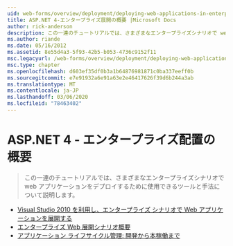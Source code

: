 ```yaml
---
uid: web-forms/overview/deployment/deploying-web-applications-in-enterprise-scenarios/index
title: ASP.NET 4-エンタープライズ展開の概要 |Microsoft Docs
author: rick-anderson
description: この一連のチュートリアルでは、さまざまなエンタープライズシナリオで web アプリケーションをデプロイするために使用できるツールと手法について説明します。
ms.author: riande
ms.date: 05/16/2012
ms.assetid: 8e55d4a3-5f93-42b5-b053-4736c9152f11
msc.legacyurl: /web-forms/overview/deployment/deploying-web-applications-in-enterprise-scenarios
msc.type: chapter
ms.openlocfilehash: d603ef35df0b3a1b64876981871c0ba337eeff0b
ms.sourcegitcommit: e7e91932a6e91a63e2e46417626f39d6b244a3ab
ms.translationtype: MT
ms.contentlocale: ja-JP
ms.lasthandoff: 03/06/2020
ms.locfileid: "78463402"
---
```

# <a name="aspnet-4---enterprise-deployment-introduction"></a>ASP.NET 4 - エンタープライズ配置の概要

> この一連のチュートリアルでは、さまざまなエンタープライズシナリオで web アプリケーションをデプロイするために使用できるツールと手法について説明します。

- [Visual Studio 2010 を利用し、エンタープライズ シナリオで Web アプリケーションを展開する](deploying-web-applications-in-enterprise-scenarios.md)
- [エンタープライズ Web 展開シナリオ概要](enterprise-web-deployment-scenario-overview.md)
- [アプリケーション ライフサイクル管理: 開発から本稼働まで](application-lifecycle-management-from-development-to-production.md)
